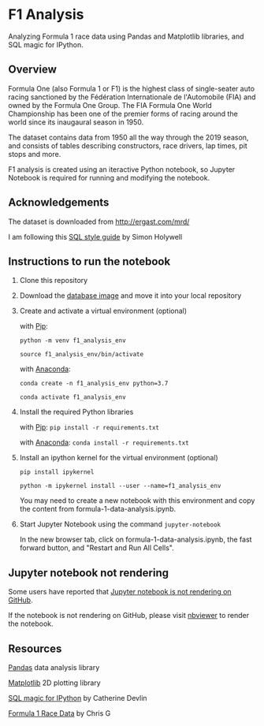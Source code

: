 # F1 Analysis
Analyzing Formula 1 race data using Pandas and Matplotlib libraries, and SQL magic for IPython.


## Overview
Formula One (also Formula 1 or F1) is the highest class of single-seater auto racing sanctioned by the 
Fédération Internationale de l'Automobile (FIA) and owned by the Formula One Group. The FIA Formula One 
World Championship has been one of the premier forms of racing around the world since its inaugaural 
season in 1950.

The dataset contains data from 1950 all the way through the 2019 season, and consists of tables describing 
constructors, race drivers, lap times, pit stops and more.

F1 analysis is created using an iteractive Python notebook, so Jupyter Notebook is required for running 
and modifying the notebook.


## Acknowledgements

The dataset is downloaded from http://ergast.com/mrd/

I am following this [SQL style guide](https://www.sqlstyle.guide)
by Simon Holywell
    

## Instructions to run the notebook
1.  Clone this repository

2.  Download the [database image](http://ergast.com/mrd/db/) and move it into your local repository

3.  Create and activate a virtual environment (optional)

    with [Pip](https://pip.pypa.io/en/stable/):
    
    `python -m venv f1_analysis_env`
    
    `source f1_analysis_env/bin/activate`
    
    with [Anaconda](https://www.anaconda.com/distribution/):
    
    `conda create -n f1_analysis_env python=3.7`
    
    `conda activate f1_analysis_env`

4.  Install the required Python libraries 

    with [Pip](https://pip.pypa.io/en/stable/):
    `pip install -r requirements.txt`
    
    with [Anaconda](https://www.anaconda.com/distribution/):
    `conda install -r requirements.txt`
    
5.  Install an ipython kernel for the virtual environment (optional)

    `pip install ipykernel`
    
    `python -m ipykernel install --user --name=f1_analysis_env`
    
    You may need to create a new notebook with this environment and copy the content from formula-1-data-analysis.ipynb.
    
6.  Start Jupyter Notebook using the command `jupyter-notebook`

    In the new browser tab, click on formula-1-data-analysis.ipynb, the fast forward button, and "Restart and Run All Cells".


## Jupyter notebook not rendering
Some users have reported that 
[Jupyter notebook is not rendering on GitHub](https://github.com/jupyter/notebook/issues/3035).

If the notebook is not rendering on GitHub, please visit 
[nbviewer](https://nbviewer.jupyter.org/github/jla524/f1-analysis/blob/master/formula-1-data-analysis.ipynb)
to render the notebook.



## Resources 

[Pandas](https://pandas.pydata.org) data analysis library

[Matplotlib](https://matplotlib.org) 2D plotting library

[SQL magic for IPython](https://github.com/catherinedevlin/ipython-sql/blob/master/README.rst) by Catherine Devlin

[Formula 1 Race Data](https://www.kaggle.com/cjgdev/formula-1-race-data-19502017) by Chris G
